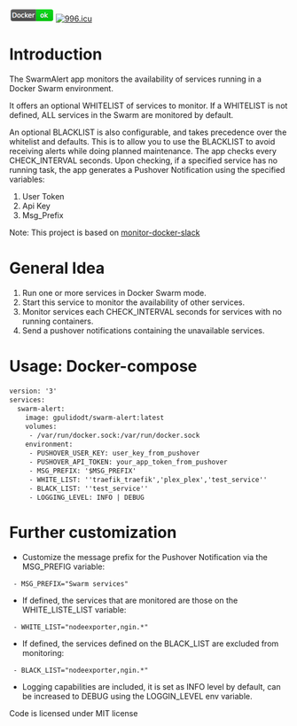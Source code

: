 [![Docker](https://raw.githubusercontent.com/USDevOps/mywechat-slack-group/master/images/docker.png)](https://cloud.docker.com/u/gpulidodt/repository/docker/gpulidodt/swarm-alert)
[![996.icu](https://img.shields.io/badge/link-996.icu-red.svg)](https://996.icu)

# Introduction
The SwarmAlert app monitors the availability of services running in a Docker Swarm environment. 

It offers an optional WHITELIST of services to monitor. If a WHITELIST is not defined, ALL services in the Swarm are monitored by default. 

An optional BLACKLIST is also configurable, and takes precedence over the whitelist and defaults. This is to allow you to use the BLACKLIST to avoid receiving alerts while doing planned maintenance. The app checks every CHECK_INTERVAL seconds. Upon checking, if a specified service has no running task, the app generates a Pushover Notification using the specified variables: 
  1. User Token
  2. Api Key
  3. Msg_Prefix

Note: This project is based on [monitor-docker-slack](https://github.com/DennyZhang/monitor-docker-slack)

# General Idea
1. Run one or more services in Docker Swarm mode.
2. Start this service to monitor the availability of other services.
3. Monitor services each CHECK_INTERVAL seconds for services with no running containers.
4. Send a pushover notifications containing the unavailable services.

# Usage: Docker-compose
```
version: '3'
services:
  swarm-alert:
    image: gpulidodt/swarm-alert:latest
    volumes:
     - /var/run/docker.sock:/var/run/docker.sock
    environment:
     - PUSHOVER_USER_KEY: user_key_from_pushover
     - PUSHOVER_API_TOKEN: your_app_token_from_pushover
     - MSG_PREFIX: '$MSG_PREFIX'
     - WHITE_LIST: ''traefik_traefik','plex_plex','test_service''
     - BLACK_LIST: ''test_service''
     - LOGGING_LEVEL: INFO | DEBUG
```

# Further customization
- Customize the message prefix for the Pushover Notification via the MSG_PREFIG variable:
```
 - MSG_PREFIX="Swarm services"
```
 - If defined, the services that are monitored are those on the WHITE_LISTE_LIST variable:
```
 - WHITE_LIST="nodeexporter,ngin.*"
```
 - If defined, the services defined on the BLACK_LIST are excluded from monitoring:
```
 - BLACK_LIST="nodeexporter,ngin.*"
```
- Logging capabilities are included, it is set as INFO level by default, can be increased to DEBUG using the LOGGIN_LEVEL env variable.

Code is licensed under MIT license
